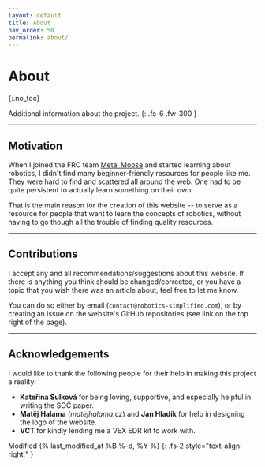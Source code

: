 ```yaml
---
layout: default
title: About
nav_order: 50
permalink: about/
---
```


# About
{:.no_toc}

Additional information about the project.
{: .fs-6 .fw-300 }

---

## Motivation
When I joined the FRC team [Metal Moose](https://www.metalmoose.org/) and started learning about robotics, I didn't find many beginner-friendly resources for people like me. They were hard to find and scattered all around the web. One had to be quite persistent to actually learn something on their own.

That is the main reason for the creation of this website -- to serve as a resource for people that want to learn the concepts of robotics, without having to go though all the trouble of finding quality resources.

---

## Contributions
I accept any and all recommendations/suggestions about this website. If there is anything you think should be changed/corrected, or you have a topic that you wish there was an article about, feel free to let me know.

You can do so either by email (`contact@robotics-simplified.com`), or by creating an issue on the website's GitHub repositories (see link on the top right of the page).

---

## Acknowledgements
I would like to thank the following people for their help in making this project a reality:
- **Kateřina Sulková** for being loving, supportive, and especially helpful in writing the SOČ paper.
- **Matěj Halama** (*matejhalama.cz*) and **Jan Hladík** for help in designing the logo of the website.
- **VCT** for kindly lending me a VEX EDR kit to work with.

Modified {% last_modified_at %B %-d, %Y %}
{: .fs-2 style="text-align: right;" }
